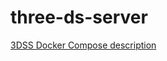 # three-ds-server

[3DSS Docker Compose description](https://github.com/rbkmoney/three-ds-server-compose#three-ds-server-compose)
